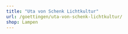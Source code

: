 ```yaml
---
title: "Uta von Schenk Lichtkultur"
url: /goettingen/uta-von-schenk-lichtkultur/
shop: Lampen
---
```

